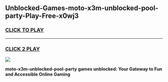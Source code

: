 
## Unblocked-Games-moto-x3m-unblocked-pool-party-Play-Free-x0wj3
<h3>
<a href="https://premium76.site?title=moto-x3m-unblocked-pool-party&ref=24M">CLICK TO PLAY</a></h3>
<hr>

<h3>
<a href="https://premium76.site?title=moto-x3m-unblocked-pool-party&ref=24M">CLICK 2 PLAY</a>
  
</h3>

<a href="https://premium76.site?title=moto-x3m-unblocked-pool-party&ref=24M"><img src="https://clearcache.store/games.png"></a>


**moto-x3m-unblocked-pool-party games unblocked: Your Gateway to Fun and Accessible Online Gaming**
